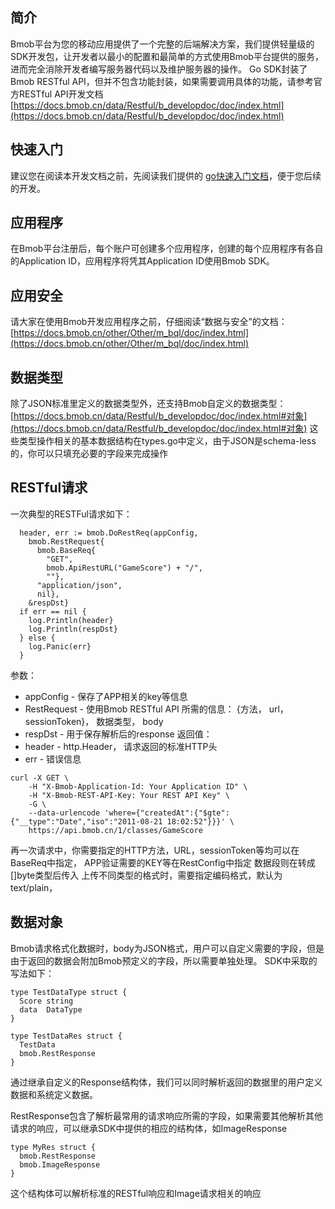 ## 简介

Bmob平台为您的移动应用提供了一个完整的后端解决方案，我们提供轻量级的SDK开发包，让开发者以最小的配置和最简单的方式使用Bmob平台提供的服务，进而完全消除开发者编写服务器代码以及维护服务器的操作。
Go SDK封装了Bmob RESTful API，但并不包含功能封装，如果需要调用具体的功能，请参考官方RESTful API开发文档[https://docs.bmob.cn/data/Restful/b_developdoc/doc/index.html](https://docs.bmob.cn/data/Restful/b_developdoc/doc/index.html)

## 快速入门

建议您在阅读本开发文档之前，先阅读我们提供的 [go快速入门文档](https://github.com/bmob/bmob-go-sdk/tree/master/doc_quickstart)，便于您后续的开发。


## 应用程序
在Bmob平台注册后，每个账户可创建多个应用程序，创建的每个应用程序有各自的Application ID，应用程序将凭其Application ID使用Bmob SDK。

## 应用安全

请大家在使用Bmob开发应用程序之前，仔细阅读“数据与安全”的文档：[https://docs.bmob.cn/other/Other/m_bql/doc/index.html](https://docs.bmob.cn/other/Other/m_bql/doc/index.html)

## 数据类型
除了JSON标准里定义的数据类型外，还支持Bmob自定义的数据类型：[https://docs.bmob.cn/data/Restful/b_developdoc/doc/index.html#对象](https://docs.bmob.cn/data/Restful/b_developdoc/doc/index.html#对象)
这些类型操作相关的基本数据结构在types.go中定义，由于JSON是schema-less的，你可以只填充必要的字段来完成操作

## RESTful请求
一次典型的RESTFul请求如下：
```
  header, err := bmob.DoRestReq(appConfig,
    bmob.RestRequest{
      bmob.BaseReq{
        "GET",
        bmob.ApiRestURL("GameScore") + "/",
        ""},
      "application/json",
      nil},
    &respDst}
  if err == nil {
    log.Println(header}
    log.Println(respDst}
  } else {
    log.Panic(err}
  }
```
参数：
* appConfig - 保存了APP相关的key等信息
* RestRequest - 使用Bmob RESTful API 所需的信息： {方法， url， sessionToken}， 数据类型， body
* respDst - 用于保存解析后的response
返回值：
* header - http.Header， 请求返回的标准HTTP头
* err - 错误信息

```
curl -X GET \
    -H "X-Bmob-Application-Id: Your Application ID" \
    -H "X-Bmob-REST-API-Key: Your REST API Key" \
    -G \
    --data-urlencode 'where={"createdAt":{"$gte":{"__type":"Date","iso":"2011-08-21 18:02:52"}}}' \
    https://api.bmob.cn/1/classes/GameScore
```

再一次请求中，你需要指定的HTTP方法，URL，sessionToken等均可以在BaseReq中指定，
APP验证需要的KEY等在RestConfig中指定
数据段则在转成[]byte类型后传入
上传不同类型的格式时，需要指定编码格式，默认为text/plain，


## 数据对象

Bmob请求格式化数据时，body为JSON格式，用户可以自定义需要的字段，但是由于返回的数据会附加Bmob预定义的字段，所以需要单独处理。 SDK中采取的写法如下：
```
type TestDataType struct {
  Score string
  data  DataType
}

type TestDataRes struct {
  TestData
  bmob.RestResponse
}
```
通过继承自定义的Response结构体，我们可以同时解析返回的数据里的用户定义数据和系统定义数据。

RestResponse包含了解析最常用的请求响应所需的字段，如果需要其他解析其他请求的响应，可以继承SDK中提供的相应的结构体，如ImageResponse

```
type MyRes struct {
  bmob.RestResponse
  bmob.ImageResponse
}
```
这个结构体可以解析标准的RESTful响应和Image请求相关的响应

